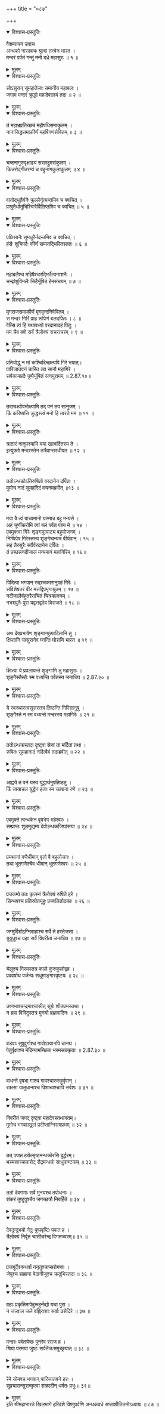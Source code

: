 +++
title = "०८७"

+++

<details open><summary>विश्वास-प्रस्तुतिः</summary>

वैशम्पायन उवाच  
अन्धको नारदवचः श्रुत्वा तत्त्वेन भारत ।  
मन्दरं पर्वतं गन्तुं मनो दध्रे महासुरः ॥ १ ॥
</details>

<details><summary>मूलम्</summary>

वैशम्पायन उवाच  
अन्धको नारदवचः श्रुत्वा तत्त्वेन भारत ।  
मन्दरं पर्वतं गन्तुं मनो दध्रे महासुरः ॥ १ ॥
</details>

<details open><summary>विश्वास-प्रस्तुतिः</summary>

सोऽसुरान् सुमहातेजाः समानीय महाबलः ।  
जगाम मन्दरं क्रुद्धो महादेवालयं तदा ॥ २ ॥
</details>

<details><summary>मूलम्</summary>

सोऽसुरान् सुमहातेजाः समानीय महाबलः ।  
जगाम मन्दरं क्रुद्धो महादेवालयं तदा ॥ २ ॥
</details>

<details open><summary>विश्वास-प्रस्तुतिः</summary>

तं महाभ्रप्रतिच्छन्नं महौषधिसमाकुलम् ।  
नानासिद्धसमाकीर्णं महर्षिगणसेवितम् ॥ ३ ॥
</details>

<details><summary>मूलम्</summary>

तं महाभ्रप्रतिच्छन्नं महौषधिसमाकुलम् ।  
नानासिद्धसमाकीर्णं महर्षिगणसेवितम् ॥ ३ ॥
</details>

<details open><summary>विश्वास-प्रस्तुतिः</summary>

चन्दनागुरुवृक्षाढ्यं सरलद्रुमसंकुलम् ।  
किन्नरोद्गीतरम्यं च बहुनागकुलाकुलम् ॥ ४ ॥
</details>

<details><summary>मूलम्</summary>

चन्दनागुरुवृक्षाढ्यं सरलद्रुमसंकुलम् ।  
किन्नरोद्गीतरम्यं च बहुनागकुलाकुलम् ॥ ४ ॥
</details>

<details open><summary>विश्वास-प्रस्तुतिः</summary>

वातोद्भूतैर्वनैः फुल्लैर्नृत्यन्तमिव च क्वचित् ।  
प्रस्रुतैर्धातुभिश्चित्रैर्विलिप्तमिव च क्वचित् ॥ ५ ॥
</details>

<details><summary>मूलम्</summary>

वातोद्भूतैर्वनैः फुल्लैर्नृत्यन्तमिव च क्वचित् ।  
प्रस्रुतैर्धातुभिश्चित्रैर्विलिप्तमिव च क्वचित् ॥ ५ ॥
</details>

<details open><summary>विश्वास-प्रस्तुतिः</summary>

पक्षिस्वनैः सुमधुरैर्नदन्तमिव च क्वचित् ।  
हंसैः शुचिपदैः कीर्णं सम्पतद्भिरितस्ततः ॥ ६ ॥
</details>

<details><summary>मूलम्</summary>

पक्षिस्वनैः सुमधुरैर्नदन्तमिव च क्वचित् ।  
हंसैः शुचिपदैः कीर्णं सम्पतद्भिरितस्ततः ॥ ६ ॥
</details>

<details open><summary>विश्वास-प्रस्तुतिः</summary>

महाबलैश्च महिषैश्चरद्भिर्दैत्यनाशनैः ।  
चन्द्रांशुविमलैः सिंहैर्भूषितं हेमसंचयम् ॥ ७ ॥
</details>

<details><summary>मूलम्</summary>

महाबलैश्च महिषैश्चरद्भिर्दैत्यनाशनैः ।  
चन्द्रांशुविमलैः सिंहैर्भूषितं हेमसंचयम् ॥ ७ ॥
</details>

<details open><summary>विश्वास-प्रस्तुतिः</summary>

मृगराजसमाकीर्णं मृगवृन्दनिषेवितम् ।  
स मन्दरं गिरिं प्राह रूपिणं बलदर्पितः । ८ ॥  
वेत्सि त्वं हि यथावध्यो वरदानादहं पितुः ।  
मम चैव वशे सर्वं त्रैलोक्यं सचराचरम् ॥ ९ ॥
</details>

<details><summary>मूलम्</summary>

मृगराजसमाकीर्णं मृगवृन्दनिषेवितम् ।  
स मन्दरं गिरिं प्राह रूपिणं बलदर्पितः । ८ ॥  
वेत्सि त्वं हि यथावध्यो वरदानादहं पितुः ।  
मम चैव वशे सर्वं त्रैलोक्यं सचराचरम् ॥ ९ ॥
</details>

<details open><summary>विश्वास-प्रस्तुतिः</summary>

प्रतियोद्धुं न मां कश्चिदिच्छत्यपि गिरे भयात्।  
पारिजातवनं चास्ति तव सानौ महागिरे ।  
सर्वकामप्रदैः पुष्पैर्भूषितं रत्नमुत्तमम् ॥ 2.87.१०॥
</details>

<details><summary>मूलम्</summary>

प्रतियोद्धुं न मां कश्चिदिच्छत्यपि गिरे भयात्।  
पारिजातवनं चास्ति तव सानौ महागिरे ।  
सर्वकामप्रदैः पुष्पैर्भूषितं रत्नमुत्तमम् ॥ 2.87.१०॥
</details>

<details open><summary>विश्वास-प्रस्तुतिः</summary>

तदाचक्ष्वोपभोक्ष्यामि तद् वनं तव सानुजम् ।  
किं करिष्यसि क्रुद्धस्त्वं मनो हि त्वरते मम ॥ ११ ॥
</details>

<details><summary>मूलम्</summary>

तदाचक्ष्वोपभोक्ष्यामि तद् वनं तव सानुजम् ।  
किं करिष्यसि क्रुद्धस्त्वं मनो हि त्वरते मम ॥ ११ ॥
</details>

<details open><summary>विश्वास-प्रस्तुतिः</summary>

त्रातारं नानुपश्यामि मया खल्वर्दितस्य ते ।  
इत्युक्तो मन्दरस्तेन तत्रैवान्तरधीयत ॥ १२ ॥
</details>

<details><summary>मूलम्</summary>

त्रातारं नानुपश्यामि मया खल्वर्दितस्य ते ।  
इत्युक्तो मन्दरस्तेन तत्रैवान्तरधीयत ॥ १२ ॥
</details>

<details open><summary>विश्वास-प्रस्तुतिः</summary>

ततोऽन्धकोऽतिरुषितो वरदानेन दर्पितः ।  
मुमोच नादं सुमहदिदं वचनमब्रवीत् ॥१३ ॥
</details>

<details><summary>मूलम्</summary>

ततोऽन्धकोऽतिरुषितो वरदानेन दर्पितः ।  
मुमोच नादं सुमहदिदं वचनमब्रवीत् ॥१३ ॥
</details>

<details open><summary>विश्वास-प्रस्तुतिः</summary>

मया वै त्वं याच्यमानो यस्मान्न बहु मन्यसे ।  
अहं चूर्णीकरोमि त्वां बलं पर्वत पश्य मे ॥ १४ ।  
एवमुक्त्वा गिरेः शृङ्गमुत्पाट्य बहुयोजनम् ।  
निष्पिपेष गिरेस्तस्य शृङ्गेष्वन्यत्र वीर्यवान् । १५ ॥  
सह तैरसुरैः सर्वैर्वरदानेन दर्पितः ।  
तं प्रच्छन्ननदीजालं मन्यमानं महागिरिम् ॥ १६॥
</details>

<details><summary>मूलम्</summary>

मया वै त्वं याच्यमानो यस्मान्न बहु मन्यसे ।  
अहं चूर्णीकरोमि त्वां बलं पर्वत पश्य मे ॥ १४ ।  
एवमुक्त्वा गिरेः शृङ्गमुत्पाट्य बहुयोजनम् ।  
निष्पिपेष गिरेस्तस्य शृङ्गेष्वन्यत्र वीर्यवान् । १५ ॥  
सह तैरसुरैः सर्वैर्वरदानेन दर्पितः ।  
तं प्रच्छन्ननदीजालं मन्यमानं महागिरिम् ॥ १६॥
</details>

<details open><summary>विश्वास-प्रस्तुतिः</summary>

विदित्वा भगवान् रुद्रश्चकारानुग्रहं गिरेः ।  
सविशेषतरं वीर मत्तद्विपमृगायुतम् । १७ ॥  
नदीजालैर्बहुतरैराचितं चित्रकाननम् ।  
नभश्च्युतैः पुरा यद्वत्तद्वदेव विराजते ॥ १८ ॥
</details>

<details><summary>मूलम्</summary>

विदित्वा भगवान् रुद्रश्चकारानुग्रहं गिरेः ।  
सविशेषतरं वीर मत्तद्विपमृगायुतम् । १७ ॥  
नदीजालैर्बहुतरैराचितं चित्रकाननम् ।  
नभश्च्युतैः पुरा यद्वत्तद्वदेव विराजते ॥ १८ ॥
</details>

<details open><summary>विश्वास-प्रस्तुतिः</summary>

अथ देवप्रभावेण शृङ्गाण्युत्पाटितानि तु ।  
क्षिप्तानि चासुरानेव घ्नन्ति घोराणि भारत ॥ १९ ॥
</details>

<details><summary>मूलम्</summary>

अथ देवप्रभावेण शृङ्गाण्युत्पाटितानि तु ।  
क्षिप्तानि चासुरानेव घ्नन्ति घोराणि भारत ॥ १९ ॥
</details>

<details open><summary>विश्वास-प्रस्तुतिः</summary>

क्षिप्त्वा ये प्रपलायन्ते शृङ्गाणि तु महासुराः ।  
शृङ्गैस्तैस्तैः स्म वध्यन्ति पर्वतस्य जनाधिप ॥ 2.87.२० ॥
</details>

<details><summary>मूलम्</summary>

क्षिप्त्वा ये प्रपलायन्ते शृङ्गाणि तु महासुराः ।  
शृङ्गैस्तैस्तैः स्म वध्यन्ति पर्वतस्य जनाधिप ॥ 2.87.२० ॥
</details>

<details open><summary>विश्वास-प्रस्तुतिः</summary>

ये स्वस्थास्त्वसुरास्तत्र तिष्ठन्ति गिरिसानुषु ।  
शृङ्गैस्ते न स्म वध्यन्ते मन्दरस्य महागिरेः ॥ २१ ॥
</details>

<details><summary>मूलम्</summary>

ये स्वस्थास्त्वसुरास्तत्र तिष्ठन्ति गिरिसानुषु ।  
शृङ्गैस्ते न स्म वध्यन्ते मन्दरस्य महागिरेः ॥ २१ ॥
</details>

<details open><summary>विश्वास-प्रस्तुतिः</summary>

ततोऽन्धकस्तदा दृष्ट्वा सेनां तां मर्दितां तथा ।  
रुषितः सुमहानादं नर्दित्वैवं तदाब्रवीत् ॥ २२ ॥
</details>

<details><summary>मूलम्</summary>

ततोऽन्धकस्तदा दृष्ट्वा सेनां तां मर्दितां तथा ।  
रुषितः सुमहानादं नर्दित्वैवं तदाब्रवीत् ॥ २२ ॥
</details>

<details open><summary>विश्वास-प्रस्तुतिः</summary>

आह्वये तं वनं यस्य युद्धार्थमुपतिष्ठतु ।  
किं त्वयाचल युद्धेन हताः स्म च्छद्मना रणे ॥ २३ ॥
</details>

<details><summary>मूलम्</summary>

आह्वये तं वनं यस्य युद्धार्थमुपतिष्ठतु ।  
किं त्वयाचल युद्धेन हताः स्म च्छद्मना रणे ॥ २३ ॥
</details>

<details open><summary>विश्वास-प्रस्तुतिः</summary>

एवमुक्ते त्वन्धकेन वृषभेण महेश्वरः ।  
सम्प्राप्तः शूलमुद्यम्य देवोऽन्धकजिघांसया ॥ २४ ॥
</details>

<details><summary>मूलम्</summary>

एवमुक्ते त्वन्धकेन वृषभेण महेश्वरः ।  
सम्प्राप्तः शूलमुद्यम्य देवोऽन्धकजिघांसया ॥ २४ ॥
</details>

<details open><summary>विश्वास-प्रस्तुतिः</summary>

प्रमथानां गणैर्धीमान् वृतो वै बहुलोचनः ।  
तथा भूतगणैश्चैव धीमान् भूतगणेश्वरः ॥ २५ ॥
</details>

<details><summary>मूलम्</summary>

प्रमथानां गणैर्धीमान् वृतो वै बहुलोचनः ।  
तथा भूतगणैश्चैव धीमान् भूतगणेश्वरः ॥ २५ ॥
</details>

<details open><summary>विश्वास-प्रस्तुतिः</summary>

प्रचकम्पे ततः कृत्स्नं त्रैलोक्यं रुषिते हरे ।  
सिन्धवश्च प्रतिस्रोतमूहुः प्रज्वलितोदकाः ॥ २६ ॥
</details>

<details><summary>मूलम्</summary>

प्रचकम्पे ततः कृत्स्नं त्रैलोक्यं रुषिते हरे ।  
सिन्धवश्च प्रतिस्रोतमूहुः प्रज्वलितोदकाः ॥ २६ ॥
</details>

<details open><summary>विश्वास-प्रस्तुतिः</summary>

जग्मुर्दिशोऽग्निदाहाश्च सर्वे ते हरतेजसा ।  
युयुधुश्च ग्रहाः सर्वे विपरीता जनाधिप ॥ २७ ॥
</details>

<details><summary>मूलम्</summary>

जग्मुर्दिशोऽग्निदाहाश्च सर्वे ते हरतेजसा ।  
युयुधुश्च ग्रहाः सर्वे विपरीता जनाधिप ॥ २७ ॥
</details>

<details open><summary>विश्वास-प्रस्तुतिः</summary>

चेलुश्च गिरयस्तत्र काले कुरुकुलोद्वह ।  
प्रववर्षाथ पर्जन्यः सधूमाङ्गारवृष्टयः ॥ २८ ॥
</details>

<details><summary>मूलम्</summary>

चेलुश्च गिरयस्तत्र काले कुरुकुलोद्वह ।  
प्रववर्षाथ पर्जन्यः सधूमाङ्गारवृष्टयः ॥ २८ ॥
</details>

<details open><summary>विश्वास-प्रस्तुतिः</summary>

उष्णभाश्चन्द्रमाश्चासीत् सूर्यः शीतप्रभस्तथा ।  
न ब्रह्म विविदुस्तत्र मुनयो ब्रह्मवादिनः ॥ २९ ॥
</details>

<details><summary>मूलम्</summary>

उष्णभाश्चन्द्रमाश्चासीत् सूर्यः शीतप्रभस्तथा ।  
न ब्रह्म विविदुस्तत्र मुनयो ब्रह्मवादिनः ॥ २९ ॥
</details>

<details open><summary>विश्वास-प्रस्तुतिः</summary>

बडवाः सुषुवुर्गाश्च गावोऽश्वानपि चानघ ।  
पेतुर्वृक्षाश्च मेदिन्यामच्छिन्ना भस्मसात्कृताः ॥ 2.87.३० ॥
</details>

<details><summary>मूलम्</summary>

बडवाः सुषुवुर्गाश्च गावोऽश्वानपि चानघ ।  
पेतुर्वृक्षाश्च मेदिन्यामच्छिन्ना भस्मसात्कृताः ॥ 2.87.३० ॥
</details>

<details open><summary>विश्वास-प्रस्तुतिः</summary>

बाधन्ते वृषभा गाश्च गावश्चारुरुहुर्वृषान् ।  
राक्षसा यातुधानाश्च पिशाचाश्चापि सर्वशः ॥ ३१ ॥
</details>

<details><summary>मूलम्</summary>

बाधन्ते वृषभा गाश्च गावश्चारुरुहुर्वृषान् ।  
राक्षसा यातुधानाश्च पिशाचाश्चापि सर्वशः ॥ ३१ ॥
</details>

<details open><summary>विश्वास-प्रस्तुतिः</summary>

विपरीतं जगद् दृष्ट्वा महादेवस्तथागतम्।  
मुमोच भगवाञ्छूलं प्रदीप्ताग्निसमप्रभम् ॥ ३२ ॥
</details>

<details><summary>मूलम्</summary>

विपरीतं जगद् दृष्ट्वा महादेवस्तथागतम्।  
मुमोच भगवाञ्छूलं प्रदीप्ताग्निसमप्रभम् ॥ ३२ ॥
</details>

<details open><summary>विश्वास-प्रस्तुतिः</summary>

तत् पपात हरोत्सृष्टमन्धकोरसि दुर्द्धरम्।  
भस्मसाच्चाकरोद् रौद्रमन्धकं साधुकण्टकम् ॥ ३३ ॥
</details>

<details><summary>मूलम्</summary>

तत् पपात हरोत्सृष्टमन्धकोरसि दुर्द्धरम्।  
भस्मसाच्चाकरोद् रौद्रमन्धकं साधुकण्टकम् ॥ ३३ ॥
</details>

<details open><summary>विश्वास-प्रस्तुतिः</summary>

ततो देवगणाः सर्वे मुनयश्च तपोधनाः ।  
शंकरं तुष्टुवुश्चैव जगच्छत्रौ निबर्हिते ॥ ३४ ॥
</details>

<details><summary>मूलम्</summary>

ततो देवगणाः सर्वे मुनयश्च तपोधनाः ।  
शंकरं तुष्टुवुश्चैव जगच्छत्रौ निबर्हिते ॥ ३४ ॥
</details>

<details open><summary>विश्वास-प्रस्तुतिः</summary>

देवदुन्दुभयो नेदुः पुष्पवृष्टिः पपात ह ।  
त्रैलोक्यं निर्वृतं चासीन्नरेन्द्र विगतज्वरम्॥ ३५ ॥
</details>

<details><summary>मूलम्</summary>

देवदुन्दुभयो नेदुः पुष्पवृष्टिः पपात ह ।  
त्रैलोक्यं निर्वृतं चासीन्नरेन्द्र विगतज्वरम्॥ ३५ ॥
</details>

<details open><summary>विश्वास-प्रस्तुतिः</summary>

प्रजगुर्देवगन्धर्वा ननृतुश्चाप्सरोगणाः ।  
जेपुश्च ब्राह्मणा वेदानीजुश्च क्रतुभिस्तदा ॥ ३६ ॥
</details>

<details><summary>मूलम्</summary>

प्रजगुर्देवगन्धर्वा ननृतुश्चाप्सरोगणाः ।  
जेपुश्च ब्राह्मणा वेदानीजुश्च क्रतुभिस्तदा ॥ ३६ ॥
</details>

<details open><summary>विश्वास-प्रस्तुतिः</summary>

ग्रहाः प्रकृतिमापेदुरूहुर्नद्यो यथा पुरा ।  
न जज्वाल जले वह्निराशाः सर्वाः प्रसेदिरे ॥ ३७ ॥
</details>

<details><summary>मूलम्</summary>

ग्रहाः प्रकृतिमापेदुरूहुर्नद्यो यथा पुरा ।  
न जज्वाल जले वह्निराशाः सर्वाः प्रसेदिरे ॥ ३७ ॥
</details>

<details open><summary>विश्वास-प्रस्तुतिः</summary>

मन्दरः पर्वतश्रेष्ठः पुनरेव रराज ह ।  
श्रिया परमया जुष्टः सर्वतेजःसमुच्छ्रयात् ॥ ३८ ॥
</details>

<details><summary>मूलम्</summary>

मन्दरः पर्वतश्रेष्ठः पुनरेव रराज ह ।  
श्रिया परमया जुष्टः सर्वतेजःसमुच्छ्रयात् ॥ ३८ ॥
</details>

<details open><summary>विश्वास-प्रस्तुतिः</summary>

रेमे सोमश्च भगवान् पारिजातवने हरः ।  
सुप्रचारान्सुरान्कृत्वा शक्रादीन् धर्मतः प्रभुः॥ ३९॥
</details>

<details><summary>मूलम्</summary>

रेमे सोमश्च भगवान् पारिजातवने हरः ।  
सुप्रचारान्सुरान्कृत्वा शक्रादीन् धर्मतः प्रभुः॥ ३९॥
</details>
इति श्रीमहाभारते खिलभागे हरिवंशे विष्णुपर्वणि अन्धकवधे सप्ताशीतितमोऽध्यायः ॥ ८७ ॥